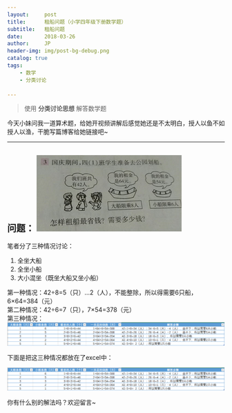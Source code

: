 ```yaml
---
layout:     post
title:      租船问题（小学四年级下册数学题）
subtitle:   租船问题
date:       2018-03-26
author:     JP
header-img: img/post-bg-debug.png
catalog: true
tags:
    - 数学
    - 分类讨论
    
---
```


> 使用 **分类讨论思想** 解答数学题

今天小妹问我一道算术题，给她开视频讲解后感觉她还是不太明白，授人以鱼不如授人以渔，干脆写篇博客给她链接吧~<br>

---
问题：
![image](https://github.com/hongjiapeng/hongjiapeng.github.io/raw/master/img/rent_boat.png) 
---

笔者分了三种情况讨论：<br>
1. 全坐大船<br>
2. 全坐小船<br>
3. 大小混坐（既坐大船又坐小船）<br>

第一种情况：42÷8=5（只）...2（人），不能整除，所以得需要6只船，6×64=384（元）<br>
第二种情况：42÷6=7（只），7×54=378（元）<br>
第三种情况：<br>
![image](https://github.com/hongjiapeng/hongjiapeng.github.io/raw/master/img/by_boat.png) 

下面是把这三种情况都放在了excel中：<br>

![](/img/by_boat.png)

你有什么别的解法吗？欢迎留言~